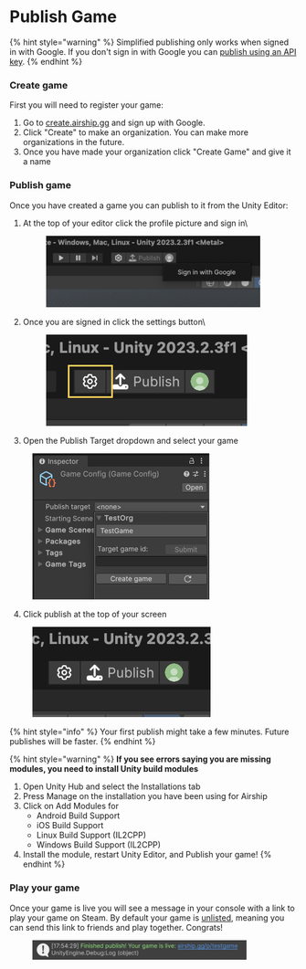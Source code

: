 # Publish Game

{% hint style="warning" %}
Simplified publishing only works when signed in with Google. If you don't sign in with Google you can [publish using an API key](https://app.gitbook.com/o/Ob5dDteJHkKChzdNkVaS/s/IbaXflSJA8L9N9yOx089/~/changes/322/other/publishing-with-key).
{% endhint %}

### Create game

First you will need to register your game:

1. Go to [create.airship.gg](https://create.airship.gg/) and sign up with Google.
2. Click "Create" to make an organization. You can make more organizations in the future.
3. Once you have made your organization click "Create Game" and give it a name

### Publish game

Once you have created a game you can publish to it from the Unity Editor:

1.  At the top of your editor click the profile picture and sign in\\

    <figure><img src="../.gitbook/assets/Screenshot 2024-09-13 at 5.21.11 PM.png" alt="" width="375"><figcaption></figcaption></figure>
2.  Once you are signed in click the settings button\\

    <figure><img src="../.gitbook/assets/Screenshot 2024-09-13 at 5.26.58 PM.png" alt=""><figcaption></figcaption></figure>
3. Open the Publish Target dropdown and select your game

<figure><img src="../.gitbook/assets/Screenshot 2024-09-13 at 5.31.52 PM.png" alt="" width="310"><figcaption></figcaption></figure>

4. Click publish at the top of your screen

<figure><img src="../.gitbook/assets/Screenshot 2024-09-13 at 5.49.13 PM.png" alt=""><figcaption></figcaption></figure>

{% hint style="info" %}
Your first publish might take a few minutes. Future publishes will be faster.
{% endhint %}

{% hint style="warning" %}
**If you see errors saying you are missing modules, you need to install Unity build modules**

1. Open Unity Hub and select the Installations tab
2. Press Manage on the installation you have been using for Airship
3. Click on Add Modules for
   * Android Build Support
   * iOS Build Support
   * Linux Build Support (IL2CPP)
   * Windows Build Support (IL2CPP)
4. Install the module, restart Unity Editor, and Publish your game!
{% endhint %}

### Play your game

Once your game is live you will see a message in your console with a link to play your game on Steam. By default your game is [unlisted](game-visibility.md), meaning you can send this link to friends and play together. Congrats!

<figure><img src="../.gitbook/assets/Screenshot 2024-09-13 at 5.56.16 PM.png" alt="" width="375"><figcaption></figcaption></figure>
